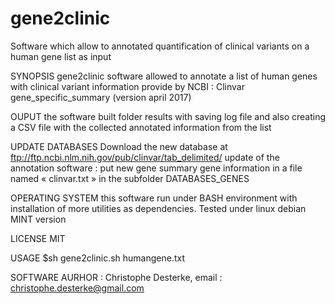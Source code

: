 # gene2clinic
Software which allow to annotated quantification of clinical variants on a human gene list as input

SYNOPSIS
gene2clinic software allowed to annotate a list of human genes with clinical variant information provide by NCBI : Clinvar gene_specific_summary (version april 2017)

OUPUT
the software built folder results with saving log file and also creating a CSV file with the collected annotated information from the list

UPDATE DATABASES
Download the new database at ftp://ftp.ncbi.nlm.nih.gov/pub/clinvar/tab_delimited/
update of the annotation software : put new gene summary gene information in a file named « clinvar.txt » in the subfolder DATABASES_GENES

 
OPERATING SYSTEM
this software run under BASH environment with installation of more utilities as dependencies.
Tested under linux debian MINT version

LICENSE
MIT

USAGE
$sh gene2clinic.sh humangene.txt

SOFTWARE AURHOR : Christophe Desterke, email : christophe.desterke@gmail.com

